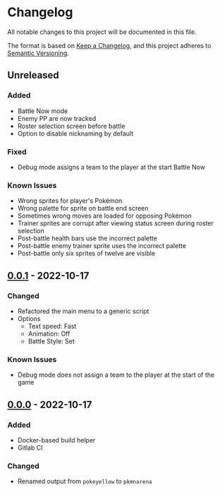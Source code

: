 # Changelog
All notable changes to this project will be documented in this file.

The format is based on [Keep a Changelog](https://keepachangelog.com/en/1.0.0/),
and this project adheres to [Semantic Versioning](https://semver.org/spec/v2.0.0.html).


## Unreleased
### Added
- Battle Now mode
- Enemy PP are now tracked
- Roster selection screen before battle
- Option to disable nicknaming by default

### Fixed
- Debug mode assigns a team to the player at the start Battle Now

### Known Issues
- Wrong sprites for player's Pokémon
- Wrong palette for sprite on battle end screen
- Sometimes wrong moves are loaded for opposing Pokémon
- Trainer sprites are corrupt after viewing status screen during roster selection
- Post-battle health bars use the incorrect palette
- Post-battle enemy trainer sprite uses the incorrect palette
- Post-battle only six sprites of twelve are visible


## [0.0.1](https://gitlab.lily.rip/lily/pkmn-arena/-/compare/0.0.0...0.0.1) - 2022-10-17
### Changed
- Refactored the main menu to a generic script
- Options
  - Text speed: Fast
  - Animation: Off
  - Battle Style: Set

### Known Issues
- Debug mode does not assign a team to the player at the start of the game


## [0.0.0](https://gitlab.lily.rip/lily/pkmn-arena/-/commits/0.0.0) - 2022-10-17
### Added
- Docker-based build helper
- Gitlab CI

### Changed
- Renamed output from `pokeyellow` to `pkmnarena`
